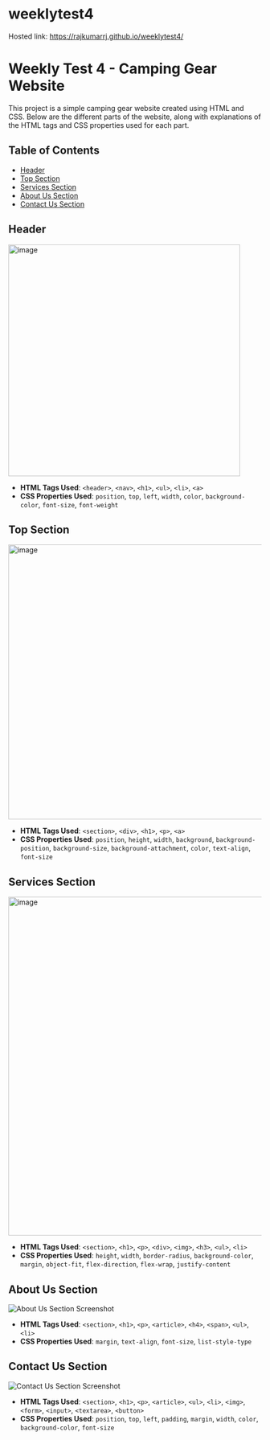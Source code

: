 # weeklytest4

Hosted link: https://rajkumarrj.github.io/weeklytest4/




# Weekly Test 4 - Camping Gear Website

This project is a simple camping gear website created using HTML and CSS.
Below are the different parts of the website, along with explanations of the HTML tags and CSS properties used for each part.

## Table of Contents

- [Header](#header)
- [Top Section](#top-section)
- [Services Section](#services-section)
- [About Us Section](#about-us-section)
- [Contact Us Section](#contact-us-section)

## Header

<img width="461" alt="image" src="https://github.com/RajkumarRj/weeklytest4/assets/142428565/6c17f0ad-f26b-4390-b25e-034956f7a282">


- **HTML Tags Used**: `<header>`, `<nav>`, `<h1>`, `<ul>`, `<li>`, `<a>`
- **CSS Properties Used**: `position`, `top`, `left`, `width`, `color`, `background-color`, `font-size`, `font-weight`

## Top Section

<img width="547" alt="image" src="https://github.com/RajkumarRj/weeklytest4/assets/142428565/ff554141-ee7c-4a9d-a1cf-f80c22a06eb1">


- **HTML Tags Used**: `<section>`, `<div>`, `<h1>`, `<p>`, `<a>`
- **CSS Properties Used**: `position`, `height`, `width`, `background`, `background-position`, `background-size`, `background-attachment`, `color`, `text-align`, `font-size`

## Services Section

<img width="674" alt="image" src="https://github.com/RajkumarRj/weeklytest4/assets/142428565/15347500-3ca2-4ca6-9b3d-38887553be05">


- **HTML Tags Used**: `<section>`, `<h1>`, `<p>`, `<div>`, `<img>`, `<h3>`, `<ul>`, `<li>`
- **CSS Properties Used**: `height`, `width`, `border-radius`, `background-color`, `margin`, `object-fit`, `flex-direction`, `flex-wrap`, `justify-content`

## About Us Section

![About Us Section Screenshot](<img width="647" alt="image" src="https://github.com/RajkumarRj/weeklytest4/assets/142428565/799d93d6-1bfa-4b81-aebc-39b46e0c6c89">
)

- **HTML Tags Used**: `<section>`, `<h1>`, `<p>`, `<article>`, `<h4>`, `<span>`, `<ul>`, `<li>`
- **CSS Properties Used**: `margin`, `text-align`, `font-size`, `list-style-type`

## Contact Us Section

![Contact Us Section Screenshot](<img width="777" alt="image" src="https://github.com/RajkumarRj/weeklytest4/assets/142428565/5595b541-5582-4324-8d44-fb256e50ef0f">
)

- **HTML Tags Used**: `<section>`, `<h1>`, `<p>`, `<article>`, `<ul>`, `<li>`, `<img>`, `<form>`, `<input>`, `<textarea>`, `<button>`
- **CSS Properties Used**: `position`, `top`, `left`, `padding`, `margin`, `width`, `color`, `background-color`, `font-size`




